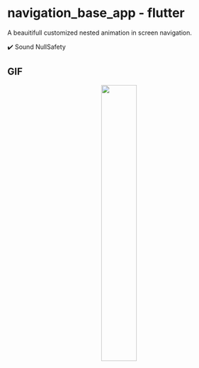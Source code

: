 # navigation_base_app - flutter

A beauitifull customized nested animation in screen navigation.

✔️ Sound NullSafety

## GIF

<p align="center">
  <img 
    width=40%
    height=40%
    src="https://user-images.githubusercontent.com/101565812/193448928-613c4e81-e9f0-4631-bc1c-e6d88445bf09.gif" >
</p>
